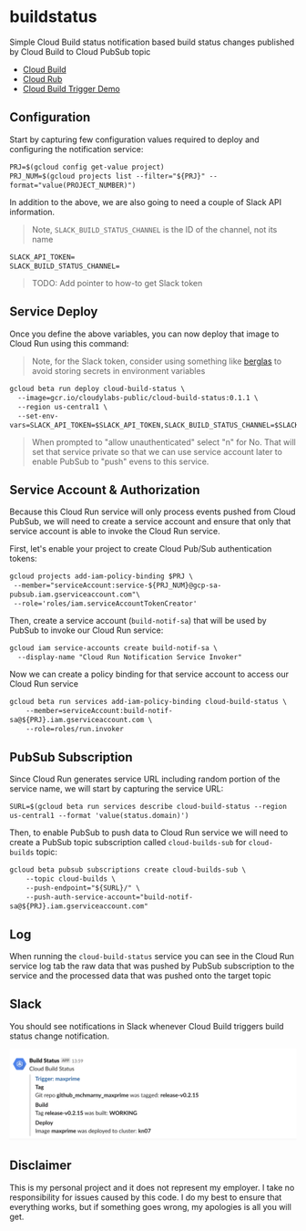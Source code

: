 # buildstatus

Simple Cloud Build status notification based build status changes published by Cloud Build to Cloud PubSub topic

* [Cloud Build](https://cloud.google.com/cloud-build/)
* [Cloud Rub](https://cloud.google.com/run/)
* [Cloud Build Trigger Demo](github.com/mchmarny/knative-gitops-using-cloud-build)

## Configuration

Start by capturing few configuration values required to deploy and configuring the notification service:

```shell
PRJ=$(gcloud config get-value project)
PRJ_NUM=$(gcloud projects list --filter="${PRJ}" --format="value(PROJECT_NUMBER)")
```

In addition to the above, we are also going to need a couple of Slack API information.

> Note, `SLACK_BUILD_STATUS_CHANNEL` is the ID of the channel, not its name

```shell
SLACK_API_TOKEN=
SLACK_BUILD_STATUS_CHANNEL=
```

> TODO: Add pointer to how-to get Slack token

## Service Deploy

Once you define the above variables, you can now deploy that image to Cloud Run using this command:

> Note, for the Slack token, consider using something like [berglas](https://github.com/GoogleCloudPlatform/berglas) to avoid storing secrets in environment variables

```shell
gcloud beta run deploy cloud-build-status \
  --image=gcr.io/cloudylabs-public/cloud-build-status:0.1.1 \
  --region us-central1 \
  --set-env-vars=SLACK_API_TOKEN=$SLACK_API_TOKEN,SLACK_BUILD_STATUS_CHANNEL=$SLACK_BUILD_STATUS_CHANNEL
```

> When prompted to "allow unauthenticated" select "n" for No. That will set that service private so that we can use service account later to enable PubSub to "push" evens to this service.

## Service Account & Authorization

Because this Cloud Run service will only process events pushed from Cloud PubSub, we will need to create a service account and ensure that only that service account is able to invoke the Cloud Run service.

First, let's enable your project to create Cloud Pub/Sub authentication tokens:

```shell
gcloud projects add-iam-policy-binding $PRJ \
 --member="serviceAccount:service-${PRJ_NUM}@gcp-sa-pubsub.iam.gserviceaccount.com"\
 --role='roles/iam.serviceAccountTokenCreator'
```

Then, create a service account (`build-notif-sa`) that will be used by PubSub to invoke our Cloud Run service:

```shell
gcloud iam service-accounts create build-notif-sa \
  --display-name "Cloud Run Notification Service Invoker"
```

Now we can create a policy binding for that service account to access our Cloud Run service

```shell
gcloud beta run services add-iam-policy-binding cloud-build-status \
	--member=serviceAccount:build-notif-sa@${PRJ}.iam.gserviceaccount.com \
	--role=roles/run.invoker
```

## PubSub Subscription

Since Cloud Run generates service URL including random portion of the service name, we will start by capturing the service URL:

```shell
SURL=$(gcloud beta run services describe cloud-build-status --region us-central1 --format 'value(status.domain)')
```

Then, to enable PubSub to push data to Cloud Run service we will need to create a PubSub topic subscription called `cloud-builds-sub` for `cloud-builds` topic:

```shell
gcloud beta pubsub subscriptions create cloud-builds-sub \
	--topic cloud-builds \
	--push-endpoint="${SURL}/" \
	--push-auth-service-account="build-notif-sa@${PRJ}.iam.gserviceaccount.com"
```

## Log

When running the `cloud-build-status` service you can see in the Cloud Run service log tab the raw data that was pushed by PubSub subscription to the service and the processed data that was pushed onto the target topic

## Slack

You should see notifications in Slack whenever Cloud Build triggers build status change notification.

<img src="images/slack.png" alt="Slack Notification">

## Disclaimer

This is my personal project and it does not represent my employer. I take no responsibility for issues caused by this code. I do my best to ensure that everything works, but if something goes wrong, my apologies is all you will get.
